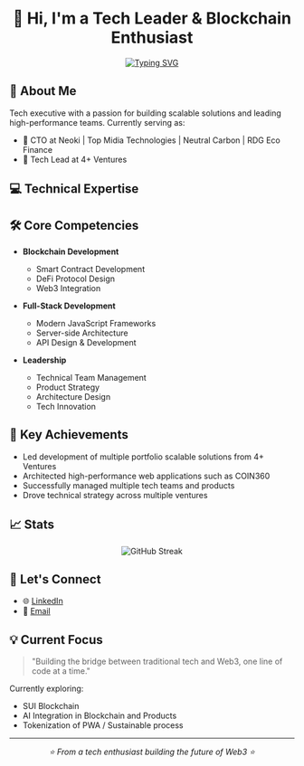 <h1 align="center">
  👋 Hi, I'm a Tech Leader & Blockchain Enthusiast
</h1>

<div align="center">
  
[![Typing SVG](https://readme-typing-svg.herokuapp.com?font=Fira+Code&pause=1000&center=true&vCenter=true&width=435&lines=Building+The+Future+With+Web3;Real+World+Assets;Artificial+Intelligence;Sustainability)](https://git.io/typing-svg)

</div>

## 🚀 About Me

Tech executive with a passion for building scalable solutions and leading high-performance teams. Currently serving as:
- 🏢 CTO at Neoki | Top Midia Technologies | Neutral Carbon | RDG Eco Finance
- 💼 Tech Lead at 4+ Ventures

## 💻 Technical Expertise

## 🛠️ Core Competencies

- **Blockchain Development**
  - Smart Contract Development
  - DeFi Protocol Design
  - Web3 Integration

- **Full-Stack Development**
  - Modern JavaScript Frameworks
  - Server-side Architecture
  - API Design & Development

- **Leadership**
  - Technical Team Management
  - Product Strategy
  - Architecture Design
  - Tech Innovation

## 🌟 Key Achievements

- Led development of multiple portfolio scalable solutions from 4+ Ventures
- Architected high-performance web applications such as COIN360
- Successfully managed multiple tech teams and products 
- Drove technical strategy across multiple ventures

## 📈 Stats

<div align="center">
  <img src="https://github-readme-streak-stats.herokuapp.com/?user=ojoaoguilherme&theme=dark" alt="GitHub Streak" />
</div>

## 🤝 Let's Connect

- 🌐 [LinkedIn]([YOUR_LINKEDIN_URL](https://www.linkedin.com/in/jo%C3%A3o-guilherme-pinheiro-447823186/))
- 📧 [Email](mailto:joao.pinheiro@topmidiatecnologia.com)

## 💡 Current Focus

> "Building the bridge between traditional tech and Web3, one line of code at a time."

Currently exploring:
- SUI Blockchain
- AI Integration in Blockchain and Products
- Tokenization of PWA / Sustainable process  

---

<div align="center">
  <i>⭐️ From a tech enthusiast building the future of Web3 ⭐️</i>
</div>

